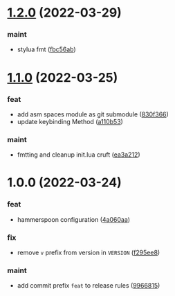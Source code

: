 # [1.2.0](https://github.com/vladdoster/hammerspoon-configuration/compare/v1.1.0...v1.2.0) (2022-03-29)


### maint

* stylua fmt ([fbc56ab](https://github.com/vladdoster/hammerspoon-configuration/commit/fbc56ab0e743aa25edc9749bc95c824da7b21260))

# [1.1.0](https://github.com/vladdoster/hammerspoon-configuration/compare/v1.0.0...v1.1.0) (2022-03-25)


### feat

* add asm spaces module as git submodule ([830f366](https://github.com/vladdoster/hammerspoon-configuration/commit/830f366a6b071428801f1a88be06d34f8b7f5a47))
* update keybinding Method ([a110b53](https://github.com/vladdoster/hammerspoon-configuration/commit/a110b53ba71233f8cd3311c834df8aca073f0f3c))

### maint

* fmtting and cleanup init.lua cruft ([ea3a212](https://github.com/vladdoster/hammerspoon-configuration/commit/ea3a212afdfa47d93e6c2d7d4a3d5c47e2a6d0fc))

# 1.0.0 (2022-03-24)


### feat

* hammerspoon configuration ([4a060aa](https://github.com/vladdoster/hammerspoon-configuration/commit/4a060aaddb13b91d431b72ae9f64dc1b22eb4a01))

### fix

* remove `v` prefix from version in `VERSION` ([f295ee8](https://github.com/vladdoster/hammerspoon-configuration/commit/f295ee82c4e9b6f0aefb06253c31ebec3f365c83))

### maint

* add commit prefix `feat` to release rules ([9966815](https://github.com/vladdoster/hammerspoon-configuration/commit/99668156cbd68170354c8e8570ff09631b268518))
